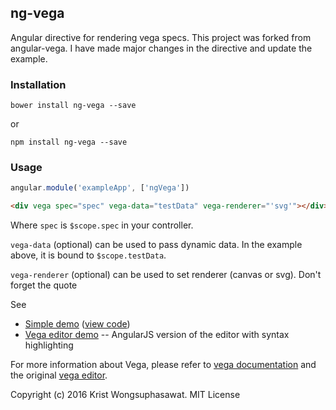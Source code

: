 ng-vega
------------

Angular directive for rendering vega specs.
This project was forked from angular-vega.
I have made major changes in the directive and update the example.

### Installation

```
bower install ng-vega --save
```

or

```
npm install ng-vega --save
```

### Usage

```javascript
angular.module('exampleApp', ['ngVega'])
```

```html
<div vega spec="spec" vega-data="testData" vega-renderer="'svg'"></div>
```

Where `spec` is `$scope.spec` in your controller.

`vega-data` (optional) can be used to pass dynamic data. In the example above, it is bound to `$scope.testData`.

`vega-renderer` (optional) can be used to set renderer (canvas or svg). Don't forget the quote

See

- [Simple demo](http://kristw.github.io/ng-vega) ([view code](https://github.com/kristw/ng-vega/blob/master/index.html))
- [Vega editor demo](http://kristw.github.io/ng-vega/editor.html) -- AngularJS version of the editor with syntax highlighting

For more information about Vega, please refer to [vega documentation](http://trifacta.github.io/vega/) and the original [vega editor](http://trifacta.github.io/vega/editor/).

Copyright (c) 2016 Krist Wongsuphasawat. MIT License
